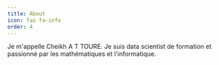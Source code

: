 ```yaml
---
title: About
icon: fas fa-info
order: 4
---
```



Je m'appelle Cheikh A T TOURE. Je suis data scientist de formation et passionné par les mathématiques et l'informatique.

